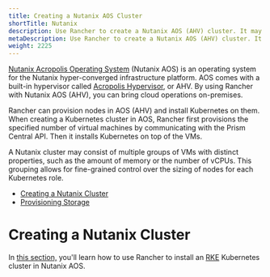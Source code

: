 ```yaml
---
title: Creating a Nutanix AOS Cluster
shortTitle: Nutanix
description: Use Rancher to create a Nutanix AOS (AHV) cluster. It may consist of groups of VMs with distinct properties which allow for fine-grained control over the sizing of nodes. 
metaDescription: Use Rancher to create a Nutanix AOS (AHV) cluster. It may consist of groups of VMs with distinct properties which allow for fine-grained control over the sizing of nodes. 
weight: 2225
---
```


[Nutanix Acropolis Operating System](https://www.nutanix.com/products/acropolis) (Nutanix AOS) is an operating system for the Nutanix hyper-converged infrastructure platform. AOS comes with a built-in hypervisor called [Acropolis Hypervisor](https://www.nutanix.com/products/ahv), or AHV. By using Rancher with Nutanix AOS (AHV), you can bring cloud operations on-premises.

Rancher can provision nodes in AOS (AHV) and install Kubernetes on them. When creating a Kubernetes cluster in AOS, Rancher first provisions the specified number of virtual machines by communicating with the Prism Central API. Then it installs Kubernetes on top of the VMs.

A Nutanix cluster may consist of multiple groups of VMs with distinct properties, such as the amount of memory or the number of vCPUs. This grouping allows for fine-grained control over the sizing of nodes for each Kubernetes role.

- [Creating a Nutanix Cluster]({{<baseurl>}}/rancher/v2.6/en/cluster-provisioning/rke-clusters/node-pools/nutanix/provisioning-nutanix-clusters/#creating-a-nutanix-aos-cluster)
- [Provisioning Storage]({{<baseurl>}}/rancher/v2.6/en/cluster-provisioning/rke-clusters/node-pools/nutanix/provisioning-nutanix-clusters)

# Creating a Nutanix Cluster

In [this section,](./provisioning-nutanix-clusters) you'll learn how to use Rancher to install an [RKE]({{<baseurl>}}/rke/latest/en/) Kubernetes cluster in Nutanix AOS.